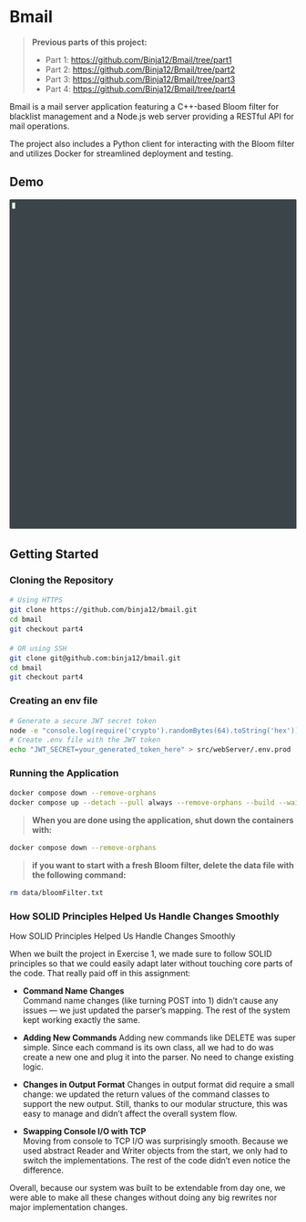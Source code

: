 # Bmail

> **Previous parts of this project:**
> - Part 1: https://github.com/Binja12/Bmail/tree/part1
> - Part 2: https://github.com/Binja12/Bmail/tree/part2
> - Part 3: https://github.com/Binja12/Bmail/tree/part3
> - Part 4: https://github.com/Binja12/Bmail/tree/part4

Bmail is a mail server application featuring a C++-based Bloom filter for blacklist management and a Node.js web server providing a RESTful API for mail operations.

The project also includes a Python client for interacting with the Bloom filter and utilizes Docker for streamlined deployment and testing.

## Demo

![Bmail Demo](assets/ex3-example-run.gif)

## Getting Started

### Cloning the Repository

```bash
# Using HTTPS
git clone https://github.com/binja12/bmail.git
cd bmail
git checkout part4

# OR using SSH
git clone git@github.com:binja12/bmail.git
cd bmail
git checkout part4
```

### Creating an env file

```bash
# Generate a secure JWT secret token
node -e "console.log(require('crypto').randomBytes(64).toString('hex'))"
# Create .env file with the JWT token
echo "JWT_SECRET=your_generated_token_here" > src/webServer/.env.prod
```

### Running the Application

```bash
docker compose down --remove-orphans
docker compose up --detach --pull always --remove-orphans --build --wait bloom-filter web-server
```

> **When you are done using the application, shut down the containers with:**
```bash
docker compose down --remove-orphans
```

> **if you want to start with a fresh Bloom filter, delete the data file with the following command:**
```bash
rm data/bloomFilter.txt
```

### How SOLID Principles Helped Us Handle Changes Smoothly

How SOLID Principles Helped Us Handle Changes Smoothly

When we built the project in Exercise 1, we made sure to follow SOLID principles so that we could easily adapt later without touching core parts of the code. That really paid off in this assignment:

- **Command Name Changes**  
Command name changes (like turning POST into 1) didn’t cause any issues — we just updated the parser’s mapping. The rest of the system kept working exactly the same.

- **Adding New Commands**
Adding new commands like DELETE was super simple. Since each command is its own class, all we had to do was create a new one and plug it into the parser. No need to change existing logic.

- **Changes in Output Format** 
Changes in output format did require a small change: we updated the return values of the command classes to support the new output. Still, thanks to our modular structure, this was easy to manage and didn’t affect the overall system flow.

- **Swapping Console I/O with TCP**  
Moving from console to TCP I/O was surprisingly smooth. Because we used abstract Reader and Writer objects from the start, we only had to switch the implementations. The rest of the code didn’t even notice the difference.

Overall, because our system was built to be extendable from day one, we were able to make all these changes without doing any big rewrites nor major implementation changes.
